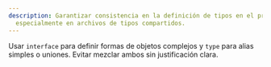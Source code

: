 ```yaml
---
description: Garantizar consistencia en la definición de tipos en el proyecto,
  especialmente en archivos de tipos compartidos.
---
```


Usar `interface` para definir formas de objetos complejos y `type` para alias simples o uniones. Evitar mezclar ambos sin justificación clara.